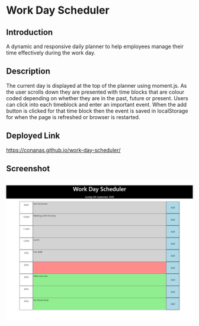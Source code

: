 # Work Day Scheduler

## Introduction

A dynamic and responsive daily planner to help employees manage their time effectively during the work day.

## Description

The current day is displayed at the top of the planner using moment.js. As the user scrolls down they are presented with time blocks that are colour coded depending on whether they are in the past, future or present. Users can click into each timeblock and enter an important event. When the add button is clicked for that time block then the event is saved in localStorage for when the page is refreshed or browser is restarted.

## Deployed Link

https://conanas.github.io/work-day-scheduler/

## Screenshot

![Work Day Scheduler Screenshot](./screenshots/work-day-scheduler-screenshot.png "Work Day Scheduler Screenshot")

